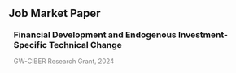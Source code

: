 <h2 id="jmp" style="margin: 2px 0px 20px;">Job Market Paper</h2>
<h3 style="margin:0 10px 15px;">Financial Development and Endogenous Investment-Specific Technical Change</h3>
<p style="margin:0 10px 15px; font-size:90%; color:gray;"> GW-CIBER Research Grant, 2024 </p>
